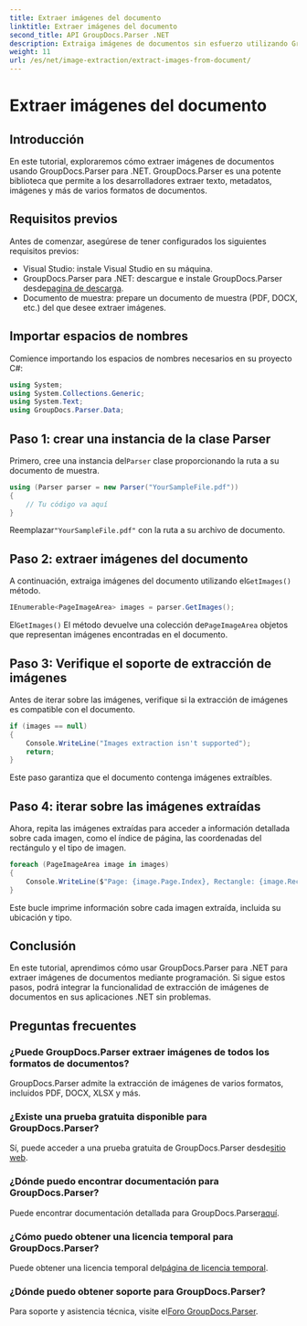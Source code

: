 ```yaml
---
title: Extraer imágenes del documento
linktitle: Extraer imágenes del documento
second_title: API GroupDocs.Parser .NET
description: Extraiga imágenes de documentos sin esfuerzo utilizando GroupDocs.Parser para .NET. Sus capacidades de procesamiento de documentos y agilizan las tareas de extracción de imágenes de manera eficiente.
weight: 11
url: /es/net/image-extraction/extract-images-from-document/
---
```


# Extraer imágenes del documento

## Introducción
En este tutorial, exploraremos cómo extraer imágenes de documentos usando GroupDocs.Parser para .NET. GroupDocs.Parser es una potente biblioteca que permite a los desarrolladores extraer texto, metadatos, imágenes y más de varios formatos de documentos.
## Requisitos previos
Antes de comenzar, asegúrese de tener configurados los siguientes requisitos previos:
- Visual Studio: instale Visual Studio en su máquina.
-  GroupDocs.Parser para .NET: descargue e instale GroupDocs.Parser desde[pagina de descarga](https://releases.groupdocs.com/parser/net/).
- Documento de muestra: prepare un documento de muestra (PDF, DOCX, etc.) del que desee extraer imágenes.

## Importar espacios de nombres
Comience importando los espacios de nombres necesarios en su proyecto C#:
```csharp
using System;
using System.Collections.Generic;
using System.Text;
using GroupDocs.Parser.Data;
```
## Paso 1: crear una instancia de la clase Parser
 Primero, cree una instancia del`Parser` clase proporcionando la ruta a su documento de muestra.
```csharp
using (Parser parser = new Parser("YourSampleFile.pdf"))
{
    // Tu código va aquí
}
```
 Reemplazar`"YourSampleFile.pdf"` con la ruta a su archivo de documento.
## Paso 2: extraer imágenes del documento
 A continuación, extraiga imágenes del documento utilizando el`GetImages()` método.
```csharp
IEnumerable<PageImageArea> images = parser.GetImages();
```
 El`GetImages()` El método devuelve una colección de`PageImageArea` objetos que representan imágenes encontradas en el documento.
## Paso 3: Verifique el soporte de extracción de imágenes
Antes de iterar sobre las imágenes, verifique si la extracción de imágenes es compatible con el documento.
```csharp
if (images == null)
{
    Console.WriteLine("Images extraction isn't supported");
    return;
}
```
Este paso garantiza que el documento contenga imágenes extraíbles.
## Paso 4: iterar sobre las imágenes extraídas
Ahora, repita las imágenes extraídas para acceder a información detallada sobre cada imagen, como el índice de página, las coordenadas del rectángulo y el tipo de imagen.
```csharp
foreach (PageImageArea image in images)
{
    Console.WriteLine($"Page: {image.Page.Index}, Rectangle: {image.Rectangle}, Type: {image.FileType}");
}
```
Este bucle imprime información sobre cada imagen extraída, incluida su ubicación y tipo.

## Conclusión
En este tutorial, aprendimos cómo usar GroupDocs.Parser para .NET para extraer imágenes de documentos mediante programación. Si sigue estos pasos, podrá integrar la funcionalidad de extracción de imágenes de documentos en sus aplicaciones .NET sin problemas.

## Preguntas frecuentes
### ¿Puede GroupDocs.Parser extraer imágenes de todos los formatos de documentos?
GroupDocs.Parser admite la extracción de imágenes de varios formatos, incluidos PDF, DOCX, XLSX y más.
### ¿Existe una prueba gratuita disponible para GroupDocs.Parser?
 Sí, puede acceder a una prueba gratuita de GroupDocs.Parser desde[sitio web](https://releases.groupdocs.com/).
### ¿Dónde puedo encontrar documentación para GroupDocs.Parser?
 Puede encontrar documentación detallada para GroupDocs.Parser[aquí](https://tutorials.groupdocs.com/parser/net/).
### ¿Cómo puedo obtener una licencia temporal para GroupDocs.Parser?
 Puede obtener una licencia temporal del[página de licencia temporal](https://purchase.groupdocs.com/temporary-license/).
### ¿Dónde puedo obtener soporte para GroupDocs.Parser?
 Para soporte y asistencia técnica, visite el[Foro GroupDocs.Parser](https://forum.groupdocs.com/c/parser/17).